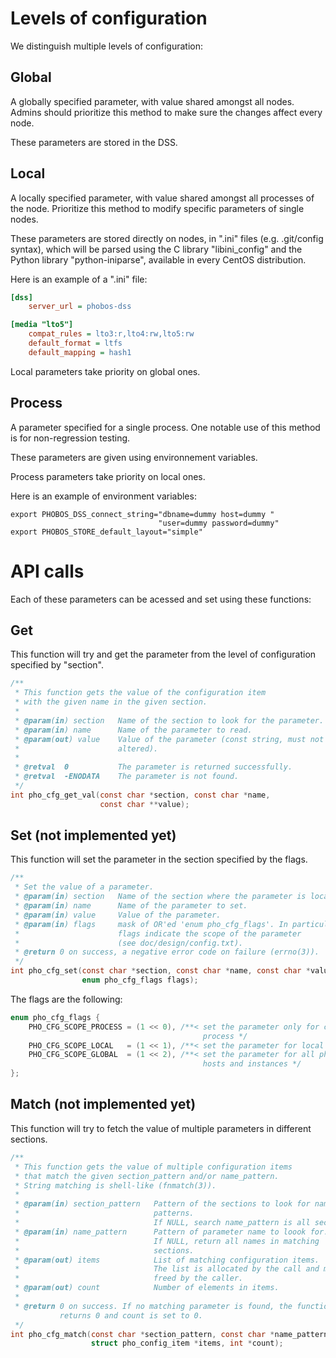 # Levels of configuration
We distinguish multiple levels of configuration:

## Global
A globally specified parameter, with value shared amongst all
nodes. Admins should prioritize this method to make sure the changes affect
every node.

These parameters are stored in the DSS.

## Local
A locally specified parameter, with value shared amongst all
processes of the node. Prioritize this method to modify specific parameters
of single nodes.

These parameters are stored directly on nodes, in ".ini" files (e.g.
.git/config syntax), which will be parsed using the C library "libini_config"
and the Python library "python-iniparse", available in every CentOS
distribution.

Here is an example of a ".ini" file:

```INI
[dss]
	server_url = phobos-dss

[media "lto5"]
	compat_rules = lto3:r,lto4:rw,lto5:rw
	default_format = ltfs
	default_mapping = hash1
```

Local parameters take priority on global ones.

## Process
A parameter specified for a single process. One notable use of
this method is for non-regression testing.

These parameters are given using environnement variables.

Process parameters take priority on local ones.

Here is an example of environment variables:

```Shell
export PHOBOS_DSS_connect_string="dbname=dummy host=dummy "
                                 "user=dummy password=dummy"
export PHOBOS_STORE_default_layout="simple"
```

# API calls
Each of these parameters can be acessed and set using these functions:

## Get
This function will try and get the parameter from the level of configuration
specified by "section".

```C
/**
 * This function gets the value of the configuration item
 * with the given name in the given section.
 *
 * @param(in) section   Name of the section to look for the parameter.
 * @param(in) name      Name of the parameter to read.
 * @param(out) value    Value of the parameter (const string, must not be
 *                      altered).
 *
 * @retval  0           The parameter is returned successfully.
 * @retval  -ENODATA    The parameter is not found.
 */
int pho_cfg_get_val(const char *section, const char *name,
                    const char **value);
```

## Set (not implemented yet)
This function will set the parameter in the section specified by the flags.

```C
/**
 * Set the value of a parameter.
 * @param(in) section   Name of the section where the parameter is located.
 * @param(in) name      Name of the parameter to set.
 * @param(in) value     Value of the parameter.
 * @param(in) flags     mask of OR'ed 'enum pho_cfg_flags'. In particular,
 *                      flags indicate the scope of the parameter
 *                      (see doc/design/config.txt).
 * @return 0 on success, a negative error code on failure (errno(3)).
 */
int pho_cfg_set(const char *section, const char *name, const char *value,
                enum pho_cfg_flags flags);
```

The flags are the following:

```C
enum pho_cfg_flags {
    PHO_CFG_SCOPE_PROCESS = (1 << 0), /**< set the parameter only for current
                                           process */
    PHO_CFG_SCOPE_LOCAL   = (1 << 1), /**< set the parameter for local host */
    PHO_CFG_SCOPE_GLOBAL  = (1 << 2), /**< set the parameter for all phobos
                                           hosts and instances */
};
```

## Match (not implemented yet)
This function will try to fetch the value of multiple parameters in different
sections.

```C
/**
 * This function gets the value of multiple configuration items
 * that match the given section_pattern and/or name_pattern.
 * String matching is shell-like (fnmatch(3)).
 *
 * @param(in) section_pattern   Pattern of the sections to look for name
 *                              patterns.
 *                              If NULL, search name_pattern is all sections.
 * @param(in) name_pattern      Pattern of parameter name to loook for.
 *                              If NULL, return all names in matching
 *                              sections.
 * @param(out) items            List of matching configuration items.
 *                              The list is allocated by the call and must be
 *                              freed by the caller.
 * @param(out) count            Number of elements in items.
 *
 * @return 0 on success. If no matching parameter is found, the function still
           returns 0 and count is set to 0.
 */
int pho_cfg_match(const char *section_pattern, const char *name_pattern,
                  struct pho_config_item *items, int *count);
```
